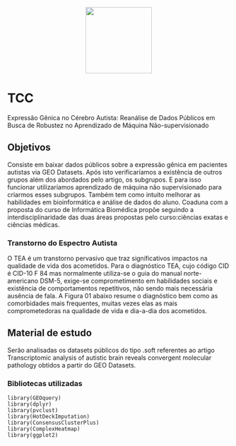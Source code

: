 <p align="center">
<img src="https://sites.usp.br/fmrpnew/wp-content/uploads/sites/356/2018/05/Brasao_Flamula.png" width="150px" height="150px">
</p>

# TCC
Expressão Gênica no Cérebro Autista:
Reanálise de Dados Públicos em Busca de Robustez no Aprendizado de Máquina Não-supervisionado

## Objetivos
Consiste em baixar dados públicos sobre a expressão gênica em pacientes autistas via GEO Datasets. Após isto verificaríamos a existência de outros grupos além dos abordados pelo artigo, os subgrupos. E para isso funcionar utilizaríamos aprendizado de máquina não supervisionado para criarmos esses subgrupos. Também tem como intuito melhorar as habilidades em bioinformática e análise de dados do aluno.
Coaduna com a proposta do curso de Informática Biomédica propõe seguindo a interdisciplinaridade das duas áreas propostas pelo curso:ciências exatas e ciências médicas.

### Transtorno do Espectro Autista
O TEA é um transtorno pervasivo que traz significativos impactos na qualidade de vida dos acometidos. Para o diagnóstico TEA, cujo código CID é CID-10 F 84 mas normalmente utiliza-se o guia do manual norte-americano DSM-5, exige-se comprometimento em habilidades sociais e existência de comportamentos repetitivos, não sendo mais necessária ausência de fala. A Figura 01 abaixo resume o diagnóstico bem como as comorbidades mais frequentes, muitas vezes elas as mais comprometedoras na qualidade de vida e dia-a-dia dos acometidos.

## Material de estudo
Serão analisadas os datasets públicos do tipo .soft referentes ao artigo Transcriptomic analysis of autistic brain reveals convergent molecular pathology
obtidos a partir do GEO Datasets.

### Bibliotecas utilizadas
```
library(GEOquery)
library(dplyr)
library(pvclust)
library(HotDeckImputation)
library(ConsensusClusterPlus)
library(ComplexHeatmap)
library(ggplot2)
```
